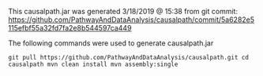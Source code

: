 This causalpath.jar was generated 3/18/2019 @ 15:38 from git commit: https://github.com/PathwayAndDataAnalysis/causalpath/commit/5a6282e5115efbf55a32fd7fa2e8b544597ca449

The following commands were used to generate causalpath.jar

`
git pull https://github.com/PathwayAndDataAnalysis/causalpath.git
cd causalpath
mvn clean install
mvn assembly:single
`
